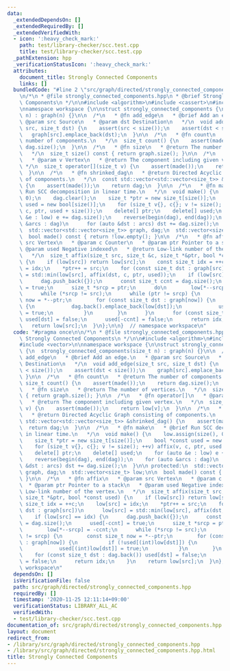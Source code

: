 ```yaml
---
data:
  _extendedDependsOn: []
  _extendedRequiredBy: []
  _extendedVerifiedWith:
  - icon: ':heavy_check_mark:'
    path: test/library-checker/scc.test.cpp
    title: test/library-checker/scc.test.cpp
  _pathExtension: hpp
  _verificationStatusIcon: ':heavy_check_mark:'
  attributes:
    document_title: Strongly Connected Components
    links: []
  bundledCode: "#line 2 \"src/graph/directed/strongly_connected_components.hpp\"\n\
    \n/*\n * @file strongly_connected_components.hpp\n * @brief Strongly Connected\
    \ Components\n */\n\n#include <algorithm>\n#include <cassert>\n#include <vector>\n\
    \nnamespace workspace {\n\nstruct strongly_connected_components {\n  strongly_connected_components(size_t\
    \ n) : graph(n) {}\n\n  /*\n   * @fn add_edge\n   * @brief Add an edge.\n   *\
    \ @param src Source\n   * @param dst Destination\n   */\n  void add_edge(size_t\
    \ src, size_t dst) {\n    assert(src < size());\n    assert(dst < size());\n \
    \   graph[src].emplace_back(dst);\n  }\n\n  /*\n   * @fn count\n   * @return The\
    \ number of components.\n   */\n  size_t count() {\n    assert(made());\n    return\
    \ dag.size();\n  }\n\n  /*\n   * @fn size\n   * @return The number of vertices.\n\
    \   */\n  size_t size() const { return graph.size(); }\n\n  /*\n   * @fn operator[]\n\
    \   * @param v Vertex\n   * @return The component including given vertex.\n  \
    \ */\n  size_t operator[](size_t v) {\n    assert(made());\n    return low[v];\n\
    \  }\n\n  /*\n   * @fn shrinked_dag\n   * @return Directed Acyclic Graph consisting\
    \ of components.\n   */\n  const std::vector<std::vector<size_t>> &shrinked_dag()\
    \ {\n    assert(made());\n    return dag;\n  }\n\n  /*\n   * @fn make\n   * @brief\
    \ Run SCC decomposition in linear time.\n   */\n  void make() {\n    low.assign(size(),\
    \ 0);\n    dag.clear();\n    size_t *ptr = new size_t[size()];\n    bool *const\
    \ used = new bool[size()];\n    for (size_t v{}, c{}; v != size(); ++v) affix(v,\
    \ c, ptr, used + size());\n    delete[] ptr;\n    delete[] used;\n    for (auto\
    \ &e : low) e += dag.size();\n    reverse(begin(dag), end(dag));\n    for (auto\
    \ &arcs : dag)\n      for (auto &dst : arcs) dst += dag.size();\n  }\n\n protected:\n\
    \  std::vector<std::vector<size_t>> graph, dag;\n  std::vector<size_t> low;\n\n\
    \  bool made() const { return !low.empty(); }\n\n  /*\n   * @fn affix\n   * @param\
    \ src Vertex\n   * @param c Counter\n   * @param ptr Pointer to a stack\n   *\
    \ @param used Negative indexed\n   * @return Low-link number of the vertex.\n\
    \   */\n  size_t affix(size_t src, size_t &c, size_t *&ptr, bool *const used)\
    \ {\n    if (low[src]) return low[src];\n    const size_t idx = ++c;\n    low[src]\
    \ = idx;\n    *ptr++ = src;\n    for (const size_t dst : graph[src])\n      low[src]\
    \ = std::min(low[src], affix(dst, c, ptr, used));\n    if (low[src] == idx) {\n\
    \      dag.push_back({});\n      const size_t ccnt = dag.size();\n      used[-ccnt]\
    \ = true;\n      size_t *srcp = ptr;\n      do\n        low[*--srcp] = -ccnt;\n\
    \      while (*srcp != src);\n      while (ptr != srcp) {\n        const size_t\
    \ now = *--ptr;\n        for (const size_t dst : graph[now]) {\n          if (!used[(int)low[dst]])\
    \ {\n            dag.back().emplace_back(low[dst]);\n            used[(int)low[dst]]\
    \ = true;\n          }\n        }\n      }\n      for (const size_t dst : dag.back())\
    \ used[dst] = false;\n      used[-ccnt] = false;\n      return idx;\n    }\n \
    \   return low[src];\n  }\n};\n\n}  // namespace workspace\n"
  code: "#pragma once\n\n/*\n * @file strongly_connected_components.hpp\n * @brief\
    \ Strongly Connected Components\n */\n\n#include <algorithm>\n#include <cassert>\n\
    #include <vector>\n\nnamespace workspace {\n\nstruct strongly_connected_components\
    \ {\n  strongly_connected_components(size_t n) : graph(n) {}\n\n  /*\n   * @fn\
    \ add_edge\n   * @brief Add an edge.\n   * @param src Source\n   * @param dst\
    \ Destination\n   */\n  void add_edge(size_t src, size_t dst) {\n    assert(src\
    \ < size());\n    assert(dst < size());\n    graph[src].emplace_back(dst);\n \
    \ }\n\n  /*\n   * @fn count\n   * @return The number of components.\n   */\n \
    \ size_t count() {\n    assert(made());\n    return dag.size();\n  }\n\n  /*\n\
    \   * @fn size\n   * @return The number of vertices.\n   */\n  size_t size() const\
    \ { return graph.size(); }\n\n  /*\n   * @fn operator[]\n   * @param v Vertex\n\
    \   * @return The component including given vertex.\n   */\n  size_t operator[](size_t\
    \ v) {\n    assert(made());\n    return low[v];\n  }\n\n  /*\n   * @fn shrinked_dag\n\
    \   * @return Directed Acyclic Graph consisting of components.\n   */\n  const\
    \ std::vector<std::vector<size_t>> &shrinked_dag() {\n    assert(made());\n  \
    \  return dag;\n  }\n\n  /*\n   * @fn make\n   * @brief Run SCC decomposition\
    \ in linear time.\n   */\n  void make() {\n    low.assign(size(), 0);\n    dag.clear();\n\
    \    size_t *ptr = new size_t[size()];\n    bool *const used = new bool[size()];\n\
    \    for (size_t v{}, c{}; v != size(); ++v) affix(v, c, ptr, used + size());\n\
    \    delete[] ptr;\n    delete[] used;\n    for (auto &e : low) e += dag.size();\n\
    \    reverse(begin(dag), end(dag));\n    for (auto &arcs : dag)\n      for (auto\
    \ &dst : arcs) dst += dag.size();\n  }\n\n protected:\n  std::vector<std::vector<size_t>>\
    \ graph, dag;\n  std::vector<size_t> low;\n\n  bool made() const { return !low.empty();\
    \ }\n\n  /*\n   * @fn affix\n   * @param src Vertex\n   * @param c Counter\n \
    \  * @param ptr Pointer to a stack\n   * @param used Negative indexed\n   * @return\
    \ Low-link number of the vertex.\n   */\n  size_t affix(size_t src, size_t &c,\
    \ size_t *&ptr, bool *const used) {\n    if (low[src]) return low[src];\n    const\
    \ size_t idx = ++c;\n    low[src] = idx;\n    *ptr++ = src;\n    for (const size_t\
    \ dst : graph[src])\n      low[src] = std::min(low[src], affix(dst, c, ptr, used));\n\
    \    if (low[src] == idx) {\n      dag.push_back({});\n      const size_t ccnt\
    \ = dag.size();\n      used[-ccnt] = true;\n      size_t *srcp = ptr;\n      do\n\
    \        low[*--srcp] = -ccnt;\n      while (*srcp != src);\n      while (ptr\
    \ != srcp) {\n        const size_t now = *--ptr;\n        for (const size_t dst\
    \ : graph[now]) {\n          if (!used[(int)low[dst]]) {\n            dag.back().emplace_back(low[dst]);\n\
    \            used[(int)low[dst]] = true;\n          }\n        }\n      }\n  \
    \    for (const size_t dst : dag.back()) used[dst] = false;\n      used[-ccnt]\
    \ = false;\n      return idx;\n    }\n    return low[src];\n  }\n};\n\n}  // namespace\
    \ workspace\n"
  dependsOn: []
  isVerificationFile: false
  path: src/graph/directed/strongly_connected_components.hpp
  requiredBy: []
  timestamp: '2020-11-25 12:11:14+09:00'
  verificationStatus: LIBRARY_ALL_AC
  verifiedWith:
  - test/library-checker/scc.test.cpp
documentation_of: src/graph/directed/strongly_connected_components.hpp
layout: document
redirect_from:
- /library/src/graph/directed/strongly_connected_components.hpp
- /library/src/graph/directed/strongly_connected_components.hpp.html
title: Strongly Connected Components
---
```

